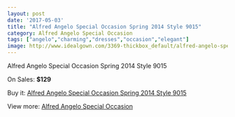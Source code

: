 ```yaml
---
layout: post
date: '2017-05-03'
title: "Alfred Angelo Special Occasion Spring 2014 Style 9015"
category: Alfred Angelo Special Occasion
tags: ["angelo","charming","dresses","occasion","elegant"]
image: http://www.idealgown.com/3369-thickbox_default/alfred-angelo-special-occasion-spring-2014-style-9015.jpg
---
```

Alfred Angelo Special Occasion Spring 2014 Style 9015

On Sales: **$129**
<a href="https://www.idealgown.com/en/alfred-angelo-special-occasion/1616-alfred-angelo-special-occasion-spring-2014-style-9015.html"><amp-img layout="responsive" width="600" height="600" src="//www.idealgown.com/3369-thickbox_default/alfred-angelo-special-occasion-spring-2014-style-9015.jpg" alt="Alfred Angelo Special Occasion Spring 2014 Style 9015 0" /></a>
<a href="https://www.idealgown.com/en/alfred-angelo-special-occasion/1616-alfred-angelo-special-occasion-spring-2014-style-9015.html"><amp-img layout="responsive" width="600" height="600" src="//www.idealgown.com/3370-thickbox_default/alfred-angelo-special-occasion-spring-2014-style-9015.jpg" alt="Alfred Angelo Special Occasion Spring 2014 Style 9015 1" /></a>

Buy it: [Alfred Angelo Special Occasion Spring 2014 Style 9015](https://www.idealgown.com/en/alfred-angelo-special-occasion/1616-alfred-angelo-special-occasion-spring-2014-style-9015.html "Alfred Angelo Special Occasion Spring 2014 Style 9015")

View more: [Alfred Angelo Special Occasion](https://www.idealgown.com/en/27-alfred-angelo-special-occasion "Alfred Angelo Special Occasion")